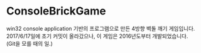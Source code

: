 # ConsoleBrickGame
win32 console application 기반의 프로그램으로 만든 4방향 벽돌 깨기 게임입니다.
2017/6/17일에 초기 커밋이 올라갔으나, 이 게임은 2016년도부터 개발되었습니다. (Git을 모를 때의 일.)
